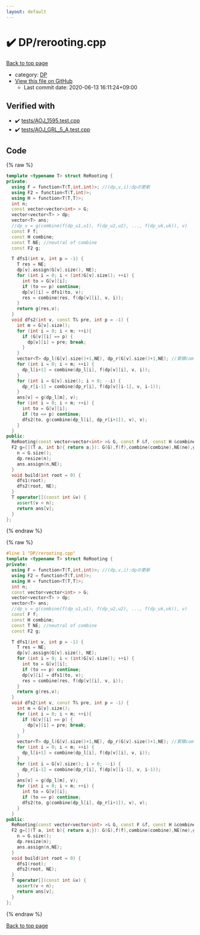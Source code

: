 ```yaml
---
layout: default
---
```


<!-- mathjax config similar to math.stackexchange -->
<script type="text/javascript" async
  src="https://cdnjs.cloudflare.com/ajax/libs/mathjax/2.7.5/MathJax.js?config=TeX-MML-AM_CHTML">
</script>
<script type="text/x-mathjax-config">
  MathJax.Hub.Config({
    TeX: { equationNumbers: { autoNumber: "AMS" }},
    tex2jax: {
      inlineMath: [ ['$','$'] ],
      processEscapes: true
    },
    "HTML-CSS": { matchFontHeight: false },
    displayAlign: "left",
    displayIndent: "2em"
  });
</script>

<script type="text/javascript" src="https://cdnjs.cloudflare.com/ajax/libs/jquery/3.4.1/jquery.min.js"></script>
<script src="https://cdn.jsdelivr.net/npm/jquery-balloon-js@1.1.2/jquery.balloon.min.js" integrity="sha256-ZEYs9VrgAeNuPvs15E39OsyOJaIkXEEt10fzxJ20+2I=" crossorigin="anonymous"></script>
<script type="text/javascript" src="../../assets/js/copy-button.js"></script>
<link rel="stylesheet" href="../../assets/css/copy-button.css" />


# :heavy_check_mark: DP/rerooting.cpp

<a href="../../index.html">Back to top page</a>

* category: <a href="../../index.html#e2fca8135c2fadca093abd79a6b1c0d2">DP</a>
* <a href="{{ site.github.repository_url }}/blob/master/DP/rerooting.cpp">View this file on GitHub</a>
    - Last commit date: 2020-06-13 16:11:24+09:00




## Verified with

* :heavy_check_mark: <a href="../../verify/tests/AOJ_1595.test.cpp.html">tests/AOJ_1595.test.cpp</a>
* :heavy_check_mark: <a href="../../verify/tests/AOJ_GRL_5_A.test.cpp.html">tests/AOJ_GRL_5_A.test.cpp</a>


## Code

<a id="unbundled"></a>
{% raw %}
```cpp
template <typename T> struct ReRooting {
private:
  using F = function<T(T,int,int)>; //(dp,v,i):dpの更新
  using F2 = function<T(T,int)>;
  using H = function<T(T,T)>;
  int n;
  const vector<vector<int> > G;
  vector<vector<T> > dp;
  vector<T> ans;
  //dp_v = g(combine(f(dp_u1,u1), f(dp_u2,u2), ..., f(dp_uk,uk)), v)
  const F f;
  const H combine;
  const T NE; //neutral of combine
  const F2 g;

  T dfs1(int v, int p = -1) {
    T res = NE;
    dp[v].assign(G[v].size(), NE);
    for (int i = 0; i < (int)G[v].size(); ++i) {
      int to = G[v][i];
      if (to == p) continue;
      dp[v][i] = dfs1(to, v);
      res = combine(res, f(dp[v][i], v, i));
    }
    return g(res,v);
  }
  void dfs2(int v, const T& pre, int p = -1) {
    int m = G[v].size();
    for (int i = 0; i < m; ++i){
      if (G[v][i] == p) {
        dp[v][i] = pre; break;
      } 
    }
    vector<T> dp_l(G[v].size()+1,NE), dp_r(G[v].size()+1,NE); //累積combine
    for (int i = 0; i < m; ++i) {
      dp_l[i+1] = combine(dp_l[i], f(dp[v][i], v, i));
    }
    for (int i = G[v].size(); i > 0; --i) {
      dp_r[i-1] = combine(dp_r[i], f(dp[v][i-1], v, i-1));
    }
    ans[v] = g(dp_l[m], v);
    for (int i = 0; i < m; ++i) {
      int to = G[v][i];
      if (to == p) continue;
      dfs2(to, g(combine(dp_l[i], dp_r[i+1]), v), v);
    }
  }
public:
  ReRooting(const vector<vector<int> >& G, const F &f, const H &combine, T ne, 
  F2 g=[](T a, int b){ return a;}): G(G),f(f),combine(combine),NE(ne),g(g) {
    n = G.size();
    dp.resize(n);
    ans.assign(n,NE);
  }
  void build(int root = 0) {
    dfs1(root);
    dfs2(root, NE);
  }
  T operator[](const int &v) {
    assert(v < n);
    return ans[v];
  }
};
```
{% endraw %}

<a id="bundled"></a>
{% raw %}
```cpp
#line 1 "DP/rerooting.cpp"
template <typename T> struct ReRooting {
private:
  using F = function<T(T,int,int)>; //(dp,v,i):dpの更新
  using F2 = function<T(T,int)>;
  using H = function<T(T,T)>;
  int n;
  const vector<vector<int> > G;
  vector<vector<T> > dp;
  vector<T> ans;
  //dp_v = g(combine(f(dp_u1,u1), f(dp_u2,u2), ..., f(dp_uk,uk)), v)
  const F f;
  const H combine;
  const T NE; //neutral of combine
  const F2 g;

  T dfs1(int v, int p = -1) {
    T res = NE;
    dp[v].assign(G[v].size(), NE);
    for (int i = 0; i < (int)G[v].size(); ++i) {
      int to = G[v][i];
      if (to == p) continue;
      dp[v][i] = dfs1(to, v);
      res = combine(res, f(dp[v][i], v, i));
    }
    return g(res,v);
  }
  void dfs2(int v, const T& pre, int p = -1) {
    int m = G[v].size();
    for (int i = 0; i < m; ++i){
      if (G[v][i] == p) {
        dp[v][i] = pre; break;
      } 
    }
    vector<T> dp_l(G[v].size()+1,NE), dp_r(G[v].size()+1,NE); //累積combine
    for (int i = 0; i < m; ++i) {
      dp_l[i+1] = combine(dp_l[i], f(dp[v][i], v, i));
    }
    for (int i = G[v].size(); i > 0; --i) {
      dp_r[i-1] = combine(dp_r[i], f(dp[v][i-1], v, i-1));
    }
    ans[v] = g(dp_l[m], v);
    for (int i = 0; i < m; ++i) {
      int to = G[v][i];
      if (to == p) continue;
      dfs2(to, g(combine(dp_l[i], dp_r[i+1]), v), v);
    }
  }
public:
  ReRooting(const vector<vector<int> >& G, const F &f, const H &combine, T ne, 
  F2 g=[](T a, int b){ return a;}): G(G),f(f),combine(combine),NE(ne),g(g) {
    n = G.size();
    dp.resize(n);
    ans.assign(n,NE);
  }
  void build(int root = 0) {
    dfs1(root);
    dfs2(root, NE);
  }
  T operator[](const int &v) {
    assert(v < n);
    return ans[v];
  }
};

```
{% endraw %}

<a href="../../index.html">Back to top page</a>

